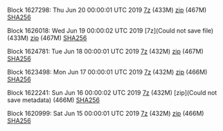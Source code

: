 Block 1627298: Thu Jun 20 00:00:01 UTC 2019 [7z]() (433M) [zip]() (467M) [SHA256]()

Block 1626018: Wed Jun 19 00:00:02 UTC 2019 [7z](Could not save file) (433M) [zip](https://transfer.sh/kMpxM/bootstrap.dat.20190619.zip) (467M) [SHA256](https://transfer.sh/db9Kl/sha256.txt)

Block 1624781: Tue Jun 18 00:00:01 UTC 2019 [7z](https://transfer.sh/IfAZX/bootstrap.dat.20190618.7z) (432M) [zip](https://transfer.sh/tZQO0/bootstrap.dat.20190618.zip) (467M) [SHA256](https://transfer.sh/ga42m/sha256.txt)

Block 1623498: Mon Jun 17 00:00:01 UTC 2019 [7z](https://transfer.sh/dMDjx/bootstrap.dat.20190617.7z) (432M) [zip](https://transfer.sh/VrWZe/bootstrap.dat.20190617.zip) (466M) [SHA256](https://transfer.sh/11AAEa/sha256.txt)

Block 1622241: Sun Jun 16 00:00:02 UTC 2019 [7z]() (432M) [zip](Could not save metadata) (466M) [SHA256](https://transfer.sh/xCGjV/sha256.txt)

Block 1620999: Sat Jun 15 00:00:01 UTC 2019 [7z](https://transfer.sh/6AyDW/bootstrap.dat.20190615.7z) (432M) [zip](https://transfer.sh/WDlkf/bootstrap.dat.20190615.zip) (466M) [SHA256](https://transfer.sh/6UZyF/sha256.txt)
